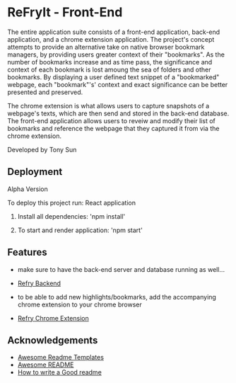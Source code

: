 # ReFryIt - Front-End

The entire application suite consists of a front-end application,
back-end application, and a chrome extension application.
The project's concept attempts to provide an alternative take on native
browser bookmark managers, by providing users greater context of their "bookmarks".
As the number of bookmarks increase and as time pass, the significance and context of
each bookmark is lost amoung the sea of folders and other bookmarks. By displaying a user
defined text snippet of a "bookmarked" webpage, each "bookmark"'s' context
and exact significance can be better presented and preserved.

The chrome extension is what allows users to capture snapshots of
a webpage's texts, which are then send and stored in the back-end database.
The front-end application allows users to reveiw and modify their list of bookmarks
and reference the webpage that they captured it from via the chrome extension.

Developed by Tony Sun

## Deployment

Alpha Version

To deploy this project run: React application

1. Install all dependencies:
   'npm install'

2. To start and render application:
   'npm start'

## Features

* make sure to have the back-end server and database running as well...
* [Refry Backend](https://github.com/TonySMK/ReFryIt-Backend)

* to be able to add new highlights/bookmarks, add the accompanying chrome extension to your chrome browser
* [Refry Chrome Extension](https://github.com/TonySMK/ReFryIt-Chrome-Extension)

## Acknowledgements

- [Awesome Readme Templates](https://awesomeopensource.com/project/elangosundar/awesome-README-templates)
- [Awesome README](https://github.com/matiassingers/awesome-readme)
- [How to write a Good readme](https://bulldogjob.com/news/449-how-to-write-a-good-readme-for-your-github-project)
